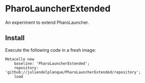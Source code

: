 # PharoLauncherExtended
An experiment to extend PharoLauncher.

## Install

Execute the following code in a fresh image:

```
Metacello new
    baseline: 'PharoLauncherExtended';
    repository: 'github://juliendelplanque/PharoLauncherExtended/repository';
    load
```
